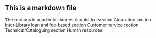 
## This is a markdown file
The sections in academic libraries
Acquisition section
Circulation section
Inter-Library loan and fee-based section
Customer service section
Technical/Cataloguing section
Human resources
